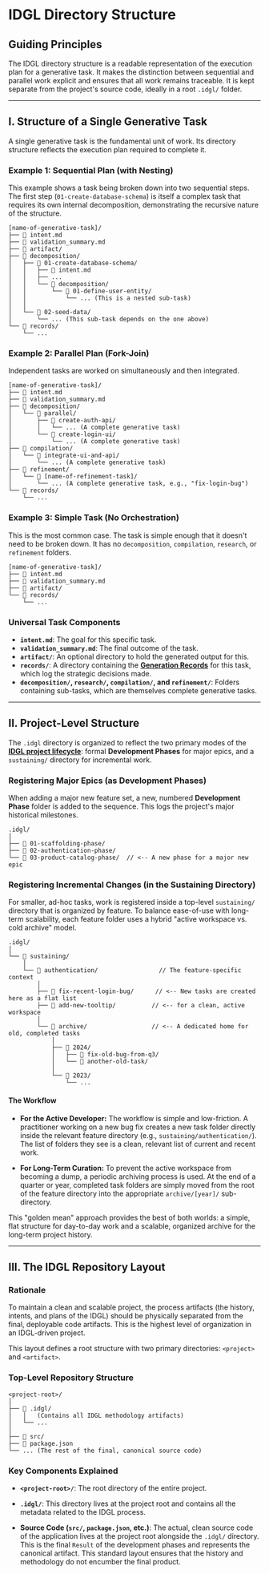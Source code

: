# IDGL Directory Structure

## Guiding Principles

The IDGL directory structure is a readable representation of the execution plan for a generative task. It makes the distinction between sequential and parallel work explicit and ensures that all work remains traceable. It is kept separate from the project's source code, ideally in a root `.idgl/` folder.

---

## I. Structure of a Single Generative Task

A single generative task is the fundamental unit of work. Its directory structure reflects the execution plan required to complete it.

### Example 1: Sequential Plan (with Nesting)
This example shows a task being broken down into two sequential steps. The first step (`01-create-database-schema`) is itself a complex task that requires its own internal decomposition, demonstrating the recursive nature of the structure.

```
[name-of-generative-task]/
├── 📄 intent.md
├── 📄 validation_summary.md
├── 📁 artifact/
├── 📁 decomposition/
│   ├── 📁 01-create-database-schema/
│   │   ├── 📄 intent.md
│   │   ├── ...
│   │   └── 📁 decomposition/
│   │       └── 📁 01-define-user-entity/
│   │           └── ... (This is a nested sub-task)
│   │
│   └── 📁 02-seed-data/
│       └── ... (This sub-task depends on the one above)
└── 📁 records/
    └── ...
```

### Example 2: Parallel Plan (Fork-Join)
Independent tasks are worked on simultaneously and then integrated.

```
[name-of-generative-task]/
├── 📄 intent.md
├── 📄 validation_summary.md
├── 📁 decomposition/
│   └── 📁 parallel/
│       ├── 📁 create-auth-api/
│       │   └── ... (A complete generative task)
│       └── 📁 create-login-ui/
│           └── ... (A complete generative task)
├── 📁 compilation/
│   └── 📁 integrate-ui-and-api/
│       └── ... (A complete generative task)
├── 📁 refinement/
│   └── 📁 [name-of-refinement-task]/
│       └── ... (A complete generative task, e.g., "fix-login-bug")
└── 📁 records/
    └── ...
```

### Example 3: Simple Task (No Orchestration)
This is the most common case. The task is simple enough that it doesn't need to be broken down. It has no `decomposition`, `compilation`, `research`, or `refinement` folders.

```
[name-of-generative-task]/
├── 📄 intent.md
├── 📄 validation_summary.md
├── 📁 artifact/
└── 📁 records/
    └── ...
```

### Universal Task Components

*   **`intent.md`**: The goal for this specific task.
*   **`validation_summary.md`**: The final outcome of the task.
*   **`artifact/`**: An optional directory to hold the generated output for this.
*   **`records/`**: A directory containing the **[Generation Records](./06-Pattern-Generation-Record.md)** for this task, which log the strategic decisions made.
*   **`decomposition/`, `research/`, `compilation/`, and `refinement/`**: Folders containing sub-tasks, which are themselves complete generative tasks.

---

## II. Project-Level Structure

The `.idgl` directory is organized to reflect the two primary modes of the **[IDGL project lifecycle](./08-Pattern-Lifecycle-Phases.md)**: formal **Development Phases** for major epics, and a `sustaining/` directory for incremental work.

### Registering Major Epics (as Development Phases)

When adding a major new feature set, a new, numbered **Development Phase** folder is added to the sequence. This logs the project's major historical milestones.

```
.idgl/
│
├── 📁 01-scaffolding-phase/
├── 📁 02-authentication-phase/
└── 📁 03-product-catalog-phase/  // <-- A new phase for a major new epic
```

### Registering Incremental Changes (in the Sustaining Directory)

For smaller, ad-hoc tasks, work is registered inside a top-level `sustaining/` directory that is organized by feature. To balance ease-of-use with long-term scalability, each feature folder uses a hybrid "active workspace vs. cold archive" model.

```
.idgl/
│
└── 📁 sustaining/
    │
    └── 📁 authentication/                 // The feature-specific context
        │
        ├── 📁 fix-recent-login-bug/      // <-- New tasks are created here as a flat list
        ├── 📁 add-new-tooltip/          // <-- for a clean, active workspace
        │
        └── 📁 archive/                  // <-- A dedicated home for old, completed tasks
            │
            ├── 📁 2024/
            │   ├── 📁 fix-old-bug-from-q3/
            │   └── 📁 another-old-task/
            │
            └── 📁 2023/
                └── ...

```

#### The Workflow

*   **For the Active Developer:** The workflow is simple and low-friction. A practitioner working on a new bug fix creates a new task folder directly inside the relevant feature directory (e.g., `sustaining/authentication/`). The list of folders they see is a clean, relevant list of current and recent work.

*   **For Long-Term Curation:** To prevent the active workspace from becoming a dump, a periodic archiving process is used. At the end of a quarter or year, completed task folders are simply moved from the root of the feature directory into the appropriate `archive/[year]/` sub-directory.

This "golden mean" approach provides the best of both worlds: a simple, flat structure for day-to-day work and a scalable, organized archive for the long-term project history.

---

## III. The IDGL Repository Layout

### Rationale

To maintain a clean and scalable project, the process artifacts (the history, intents, and plans of the IDGL) should be physically separated from the final, deployable code artifacts. This is the highest level of organization in an IDGL-driven project.

This layout defines a root structure with two primary directories: `<project>` and `<artifact>`.

### Top-Level Repository Structure

```
<project-root>/
│
├── 📁 .idgl/
│   │   (Contains all IDGL methodology artifacts)
│   └── ...
│
├── 📁 src/
├── 📄 package.json
└── ... (The rest of the final, canonical source code)
```

### Key Components Explained

*   **`<project-root>/`**: The root directory of the entire project.

*   **`.idgl/`**: This directory lives at the project root and contains all the metadata related to the IDGL process.

*   **Source Code (`src/`, `package.json`, etc.)**: The actual, clean source code of the application lives at the project root alongside the `.idgl/` directory. This is the final `Result` of the development phases and represents the canonical artifact. This standard layout ensures that the history and methodology do not encumber the final product.
